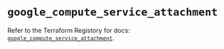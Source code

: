 # `google_compute_service_attachment`

Refer to the Terraform Registory for docs: [`google_compute_service_attachment`](https://www.terraform.io/docs/providers/google-beta/r/google_compute_service_attachment).
